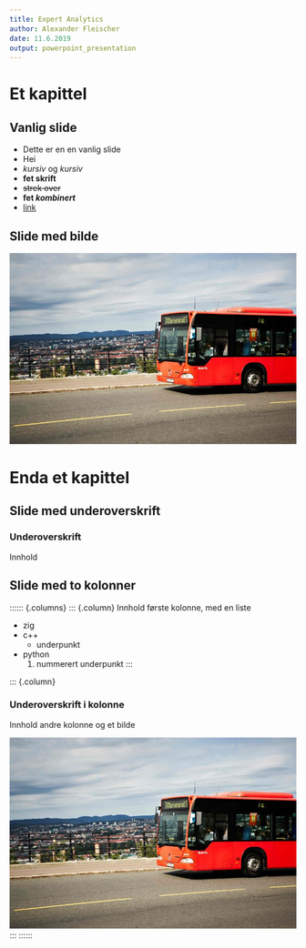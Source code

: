 ```yaml
---
title: Expert Analytics
author: Alexander Fleischer
date: 11.6.2019
output: powerpoint_presentation
---
```


# Et kapittel

## Vanlig slide

- Dette er en en vanlig slide
- Hei
- *kursiv* og _kursiv_
- **fet skrift**
- ~~strek over~~
- **fet _kombinert_**
- [link](www.xal.no)

## Slide med bilde

![Bilde av en buss](res/bus.jpeg)

# Enda et kapittel

## Slide med underoverskrift
### Underoverskrift

Innhold

## Slide med to kolonner
:::::: {.columns}
::: {.column}
Innhold første kolonne, med en liste

- zig
- c++
  - underpunkt
- python
  1. nummerert underpunkt
:::

::: {.column}
### Underoverskrift i kolonne
Innhold andre kolonne og et bilde

![Bilde av en buss i andre kolonne](res/bus.jpeg)
:::
::::::
